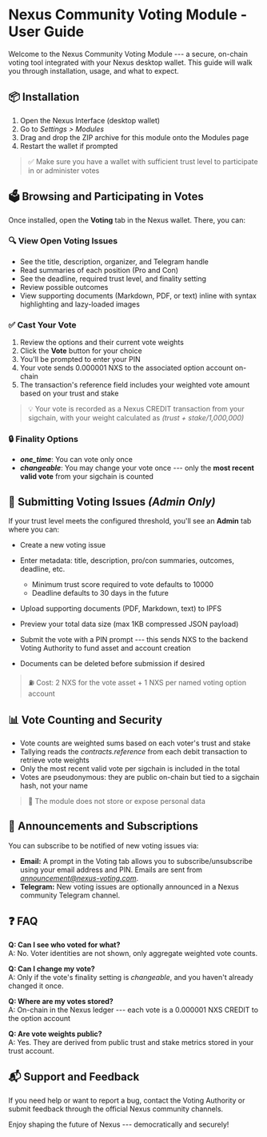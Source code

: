 # Nexus Community Voting Module - User Guide

Welcome to the Nexus Community Voting Module --- a secure, on-chain
voting tool integrated with your Nexus desktop wallet. This guide will
walk you through installation, usage, and what to expect.

## 📦 Installation

1.  Open the Nexus Interface (desktop wallet)
2.  Go to *Settings \> Modules*
3.  Drag and drop the ZIP archive for this module onto the Modules page
4.  Restart the wallet if prompted

> ✅ Make sure you have a wallet with sufficient trust level to
> participate in or administer votes

## 🗳 Browsing and Participating in Votes

Once installed, open the **Voting** tab in the Nexus wallet. There, you
can:

### 🔍 View Open Voting Issues

- See the title, description, organizer, and Telegram handle
- Read summaries of each position (Pro and Con)
- See the deadline, required trust level, and finality setting
- Review possible outcomes
- View supporting documents (Markdown, PDF, or text) inline with syntax
  highlighting and lazy-loaded images

### ✅ Cast Your Vote

1.  Review the options and their current vote weights
2.  Click the **Vote** button for your choice
3.  You'll be prompted to enter your PIN
4.  Your vote sends 0.000001 NXS to the associated option account
    on-chain
5.  The transaction's reference field includes your weighted vote amount
    based on your trust and stake

> 💡 Your vote is recorded as a Nexus CREDIT transaction from your
> sigchain, with your weight calculated as *(trust + stake/1,000,000)*

### 🔒 Finality Options

- *****one_time*****: You can vote only once
- *****changeable*****: You may change your vote once --- only the
  **most recent valid vote** from your sigchain is counted

## 🧾 Submitting Voting Issues *(Admin Only)*

If your trust level meets the configured threshold, you'll see an
**Admin** tab where you can:

- Create a new voting issue

- Enter metadata: title, description, pro/con summaries, outcomes,
  deadline, etc.

  - Minimum trust score required to vote defaults to 10000
  - Deadline defaults to 30 days in the future

- Upload supporting documents (PDF, Markdown, text) to IPFS

- Preview your total data size (max 1KB compressed JSON payload)

- Submit the vote with a PIN prompt --- this sends NXS to the backend
  Voting Authority to fund asset and account creation

- Documents can be deleted before submission if desired

> ⛽ Cost: 2 NXS for the vote asset + 1 NXS per named voting option
> account

## 📊 Vote Counting and Security

- Vote counts are weighted sums based on each voter's trust and stake
- Tallying reads the *contracts.reference* from each debit transaction
  to retrieve vote weights
- Only the most recent valid vote per sigchain is included in the total
- Votes are pseudonymous: they are public on-chain but tied to a
  sigchain hash, not your name

> 🔐 The module does not store or expose personal data

## 📢 Announcements and Subscriptions

You can subscribe to be notified of new voting issues via:

- **Email:** A prompt in the Voting tab allows you to
  subscribe/unsubscribe using your email address and PIN. Emails are
  sent from *announcement@nexus-voting.com*.
- **Telegram:** New voting issues are optionally announced in a Nexus
  community Telegram channel.

## ❓ FAQ

**Q: Can I see who voted for what?**\
A: No. Voter identities are not shown, only aggregate weighted vote
counts.

**Q: Can I change my vote?**\
A: Only if the vote's finality setting is *changeable*, and you haven't
already changed it once.

**Q: Where are my votes stored?**\
A: On-chain in the Nexus ledger --- each vote is a 0.000001 NXS CREDIT
to the option account

**Q: Are vote weights public?**\
A: Yes. They are derived from public trust and stake metrics stored in
your trust account.

## 📬 Support and Feedback

If you need help or want to report a bug, contact the Voting Authority
or submit feedback through the official Nexus community channels.

Enjoy shaping the future of Nexus --- democratically and securely!
